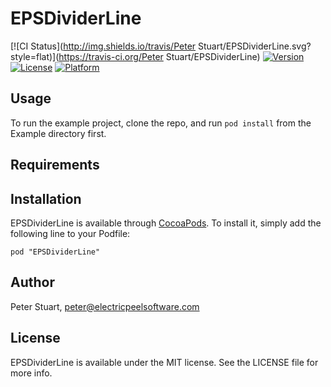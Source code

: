 # EPSDividerLine

[![CI Status](http://img.shields.io/travis/Peter Stuart/EPSDividerLine.svg?style=flat)](https://travis-ci.org/Peter Stuart/EPSDividerLine)
[![Version](https://img.shields.io/cocoapods/v/EPSDividerLine.svg?style=flat)](http://cocoadocs.org/docsets/EPSDividerLine)
[![License](https://img.shields.io/cocoapods/l/EPSDividerLine.svg?style=flat)](http://cocoadocs.org/docsets/EPSDividerLine)
[![Platform](https://img.shields.io/cocoapods/p/EPSDividerLine.svg?style=flat)](http://cocoadocs.org/docsets/EPSDividerLine)

## Usage

To run the example project, clone the repo, and run `pod install` from the Example directory first.

## Requirements

## Installation

EPSDividerLine is available through [CocoaPods](http://cocoapods.org). To install
it, simply add the following line to your Podfile:

    pod "EPSDividerLine"

## Author

Peter Stuart, peter@electricpeelsoftware.com

## License

EPSDividerLine is available under the MIT license. See the LICENSE file for more info.


